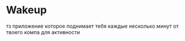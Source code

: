 # Wakeup
тз приложение которое поднимает тебя каждые несколько минут от твоего компа для активности 
